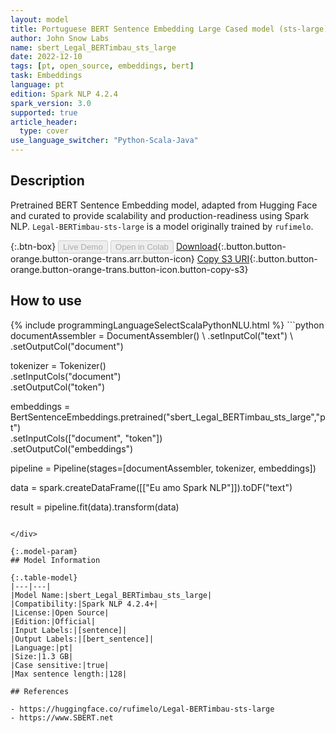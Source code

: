 ```yaml
---
layout: model
title: Portuguese BERT Sentence Embedding Large Cased model (sts-large)
author: John Snow Labs
name: sbert_Legal_BERTimbau_sts_large
date: 2022-12-10
tags: [pt, open_source, embeddings, bert]
task: Embeddings
language: pt
edition: Spark NLP 4.2.4
spark_version: 3.0
supported: true
article_header:
  type: cover
use_language_switcher: "Python-Scala-Java"
---
```


## Description

Pretrained BERT Sentence Embedding model, adapted from Hugging Face and curated to provide scalability and production-readiness using Spark NLP. `Legal-BERTimbau-sts-large` is a  model originally trained by `rufimelo`.

{:.btn-box}
<button class="button button-orange" disabled>Live Demo</button>
<button class="button button-orange" disabled>Open in Colab</button>
[Download](https://s3.amazonaws.com/auxdata.johnsnowlabs.com/public/models/sbert_Legal_BERTimbau_sts_large_pt_4.2.4_3.0_1670672990013.zip){:.button.button-orange.button-orange-trans.arr.button-icon}
[Copy S3 URI](s3://auxdata.johnsnowlabs.com/public/models/sbert_Legal_BERTimbau_sts_large_pt_4.2.4_3.0_1670672990013.zip){:.button.button-orange.button-orange-trans.button-icon.button-copy-s3}

## How to use



<div class="tabs-box" markdown="1">
{% include programmingLanguageSelectScalaPythonNLU.html %}
```python
documentAssembler = DocumentAssembler() \
    .setInputCol("text") \
    .setOutputCol("document")

tokenizer = Tokenizer() \
    .setInputCols("document") \
    .setOutputCol("token")
  
embeddings = BertSentenceEmbeddings.pretrained("sbert_Legal_BERTimbau_sts_large","pt") \
    .setInputCols(["document", "token"]) \
    .setOutputCol("embeddings")
    
pipeline = Pipeline(stages=[documentAssembler, tokenizer, embeddings])

data = spark.createDataFrame([["Eu amo Spark NLP"]]).toDF("text")

result = pipeline.fit(data).transform(data)
```

</div>

{:.model-param}
## Model Information

{:.table-model}
|---|---|
|Model Name:|sbert_Legal_BERTimbau_sts_large|
|Compatibility:|Spark NLP 4.2.4+|
|License:|Open Source|
|Edition:|Official|
|Input Labels:|[sentence]|
|Output Labels:|[bert_sentence]|
|Language:|pt|
|Size:|1.3 GB|
|Case sensitive:|true|
|Max sentence length:|128|

## References

- https://huggingface.co/rufimelo/Legal-BERTimbau-sts-large
- https://www.SBERT.net